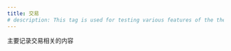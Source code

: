 ```yaml
---
title: 交易
# description: This tag is used for testing various features of the theme.
---
```


主要记录交易相关的内容
